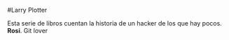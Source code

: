 #Larry Plotter

Esta serie de libros cuentan la historia de un hacker de los que hay pocos.
**Rosi**. Git lover

